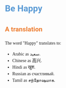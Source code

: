 <style>
@import url(https://fonts.googleapis.com/css?family=Roboto|Merriweather);
h1, h2, h3 { font-family: Roboto, sans-serif; }
h1 { color: #5b9bd5; }
h2 { color: #ed7d31; }
body {
    font-family: Merriweather, serif;
    max-width: 40rem;
    margin: 2em auto;
    line-height: 1.5;
}
</style>

# Be Happy

## A translation

The word "Happy" translates to:

- Arabic as سعيد.
- Chinese as 高兴.
- Hindi as खुश.
- Russian as счастливый.
- Tamil as சந்தோஷமாக.
